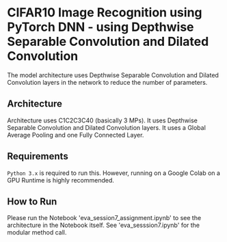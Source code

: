# CIFAR10 Image Recognition using PyTorch DNN - using Depthwise Separable Convolution and Dilated Convolution
The model architecture uses Depthwise Separable Convolution and Dilated Convolution layers in the network to reduce the
number of parameters. 

## Architecture
Architecture uses C1C2C3C40 (basically 3 MPs). It uses Depthwise Separable Convolution and Dilated Convolution layers.
It uses a Global Average Pooling and one Fully Connected Layer.

## Requirements
`Python 3.x` is required to run this. However, running on a Google Colab on a GPU Runtime is highly recommended.

## How to Run
Please run the Notebook 'eva_session7_assignment.ipynb' to see the architecture in the Notebook itself. 
See 'eva_sesssion7.ipynb' for the modular method call.

